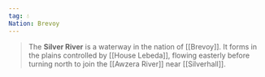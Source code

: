 ```yaml
---
tag: 💧
Nation: Brevoy
---
```

> The **Silver River** is a waterway in the nation of [[Brevoy]]. It forms in the plains controlled by [[House Lebeda]], flowing easterly before turning north to join the [[Awzera River]] near [[Silverhall]].








